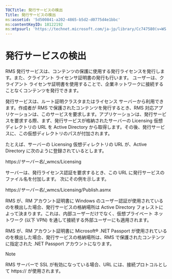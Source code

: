 ```yaml
---
TOCTitle: 発行サービスの検出
Title: 発行サービスの検出
ms:assetid: '5d500841-a202-4865-b5d2-d0775d4e1bbc'
ms:contentKeyID: 18122192
ms:mtpsurl: 'https://technet.microsoft.com/ja-jp/library/Cc747580(v=WS.10)'
---
```


発行サービスの検出
==================

RMS 発行サービスは、コンテンツの保護に使用する発行ライセンスを発行します。また、クライアント ライセンサ証明書の発行も行います。 ユーザーは、クライアント ライセンサ証明書を使用することで、企業ネットワークに接続することなくコンテンツを発行できます。

発行サービスは、ルート証明クラスタまたはライセンス サーバーから利用できます。作成者が RMS で保護されたコンテンツを発行するとき、RMS 対応アプリケーションは、このサービスを要求します。アプリケーションは、発行サービスを要求する際、まず、発行サービスが格納されたサーバーの Licensing 仮想ディレクトリの URL を Active Directory から取得します。その後、発行サービスに、この仮想ディレクトリのパスが付加されます。

たとえば、サーバーの Licensing 仮想ディレクトリの URL が、Active Directory に次のように登録されているとします。

https://*サーバー名*/\_wmcs/Licensing

サーバーは、発行ライセンス認証を要求するとき、この URL に発行サービスのファイル名を付加します。 次にその例を示します。

https://*サーバー名*/\_wmcs/Licensing/Publish.asmx

RMS が、RM アカウント証明書に Windows のユーザー認証が使用されているのを検出した場合、発行サービスの格納場所は Active Directory フォレストによって決まります。これは、内部ユーザーだけでなく、仮想プライベート ネットワーク (以下 VPN) を通して接続する外部ユーザーにも適用されます。

RMS が、RM アカウント証明書に Microsoft® .NET Passport が使用されているのを検出した場合、発行サービスの格納場所は、RMS で保護されたコンテンツに指定された .NET Passport アカウントになります。

> [!Note]  
> RMS サーバーで SSL が有効になっている場合、URL には、接続プロトコルとして https:// が使用されます。 
